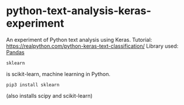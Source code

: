 # python-text-analysis-keras-experiment
An experiment of Python text analysis using Keras.
Tutorial: https://realpython.com/python-keras-text-classification/
Library used: [Pandas](https://pandas.pydata.org)
```
sklearn
```
is scikit-learn, machine learning in Python.
```
pip3 install sklearn
```
(also installs scipy and scikit-learn)
